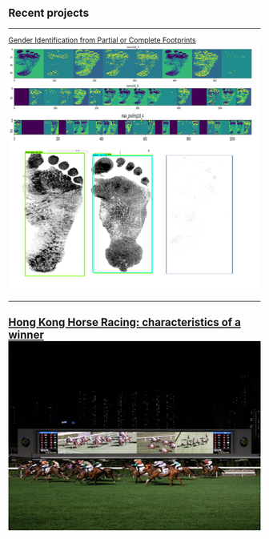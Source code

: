 ## Recent projects
---
[Gender Identification from Partial or Complete Footprints ](/sample_page)
<img src="images/Foots.png?raw=true"/>

---
[Hong Kong Horse Racing: characteristics of a winner](/pdf/Horse_racing)
<img src="images/horse_racing.jpg?raw=true"/>
---
